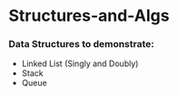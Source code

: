 # Structures-and-Algs

### Data Structures to demonstrate:
- Linked List (Singly and Doubly)
- Stack
- Queue

